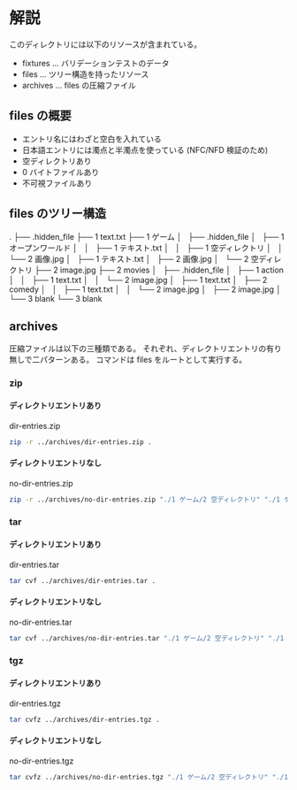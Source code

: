 # 解説

このディレクトリには以下のリソースが含まれている。

- fixtures ... バリデーションテストのデータ
- files ... ツリー構造を持ったリソース
- archives ... files の圧縮ファイル

## files の概要

- エントリ名にはわざと空白を入れている
- 日本語エントリには濁点と半濁点を使っている (NFC/NFD 検証のため)
- 空ディレクトリあり
- 0 バイトファイルあり
- 不可視ファイルあり

## files のツリー構造

.
├── .hidden_file
├── 1 text.txt
├── 1 ゲーム
│   ├── .hidden_file
│   ├── 1 オープンワールド
│   │   ├── 1 テキスト.txt
│   │   ├── 1 空ディレクトリ
│   │   └── 2 画像.jpg
│   ├── 1 テキスト.txt
│   ├── 2 画像.jpg
│   └── 2 空ディレクトリ
├── 2 image.jpg
├── 2 movies
│   ├── .hidden_file
│   ├── 1 action
│   │   ├── 1 text.txt
│   │   └── 2 image.jpg
│   ├── 1 text.txt
│   ├── 2 comedy
│   │   ├── 1 text.txt
│   │   └── 2 image.jpg
│   ├── 2 image.jpg
│   └── 3 blank
└── 3 blank

## archives

圧縮ファイルは以下の三種類である。
それぞれ、ディレクトリエントリの有り無しで二パターンある。
コマンドは files をルートとして実行する。

### zip

#### ディレクトリエントリあり

dir-entries.zip

```sh
zip -r ../archives/dir-entries.zip .
```

#### ディレクトリエントリなし

no-dir-entries.zip

```sh
zip -r ../archives/no-dir-entries.zip "./1 ゲーム/2 空ディレクトリ" "./1 ゲーム/1 オープンワールド/1 テキスト.txt" "./1 ゲーム/1 オープンワールド/2 画像.jpg" "./1 ゲーム/1 オープンワールド/1 空ディレクトリ" "./1 ゲーム/1 テキスト.txt" "./1 ゲーム/2 画像.jpg" "./1 ゲーム/.hidden_file" "./2 movies/2 image.jpg" "./2 movies/3 blank" "./2 movies/1 action/2 image.jpg" "./2 movies/1 action/1 text.txt" "./2 movies/1 text.txt" "./2 movies/.hidden_file" "./2 movies/2 comedy/2 image.jpg" "./2 movies/2 comedy/1 text.txt" "./2 image.jpg" "./3 blank" "./1 text.txt" "./.hidden_file"
```

### tar

#### ディレクトリエントリあり

dir-entries.tar

```sh
tar cvf ../archives/dir-entries.tar .
```

#### ディレクトリエントリなし

no-dir-entries.tar

```sh
tar cvf ../archives/no-dir-entries.tar "./1 ゲーム/2 空ディレクトリ" "./1 ゲーム/1 オープンワールド/1 テキスト.txt" "./1 ゲーム/1 オープンワールド/2 画像.jpg" "./1 ゲーム/1 オープンワールド/1 空ディレクトリ" "./1 ゲーム/1 テキスト.txt" "./1 ゲーム/2 画像.jpg" "./1 ゲーム/.hidden_file" "./2 movies/2 image.jpg" "./2 movies/3 blank" "./2 movies/1 action/2 image.jpg" "./2 movies/1 action/1 text.txt" "./2 movies/1 text.txt" "./2 movies/.hidden_file" "./2 movies/2 comedy/2 image.jpg" "./2 movies/2 comedy/1 text.txt" "./2 image.jpg" "./3 blank" "./1 text.txt" "./.hidden_file"
```

### tgz

#### ディレクトリエントリあり

dir-entries.tgz

```sh
tar cvfz ../archives/dir-entries.tgz .
```

#### ディレクトリエントリなし

no-dir-entries.tgz

```sh
tar cvfz ../archives/no-dir-entries.tgz "./1 ゲーム/2 空ディレクトリ" "./1 ゲーム/1 オープンワールド/1 テキスト.txt" "./1 ゲーム/1 オープンワールド/2 画像.jpg" "./1 ゲーム/1 オープンワールド/1 空ディレクトリ" "./1 ゲーム/1 テキスト.txt" "./1 ゲーム/2 画像.jpg" "./1 ゲーム/.hidden_file" "./2 movies/2 image.jpg" "./2 movies/3 blank" "./2 movies/1 action/2 image.jpg" "./2 movies/1 action/1 text.txt" "./2 movies/1 text.txt" "./2 movies/.hidden_file" "./2 movies/2 comedy/2 image.jpg" "./2 movies/2 comedy/1 text.txt" "./2 image.jpg" "./3 blank" "./1 text.txt" "./.hidden_file"
```
